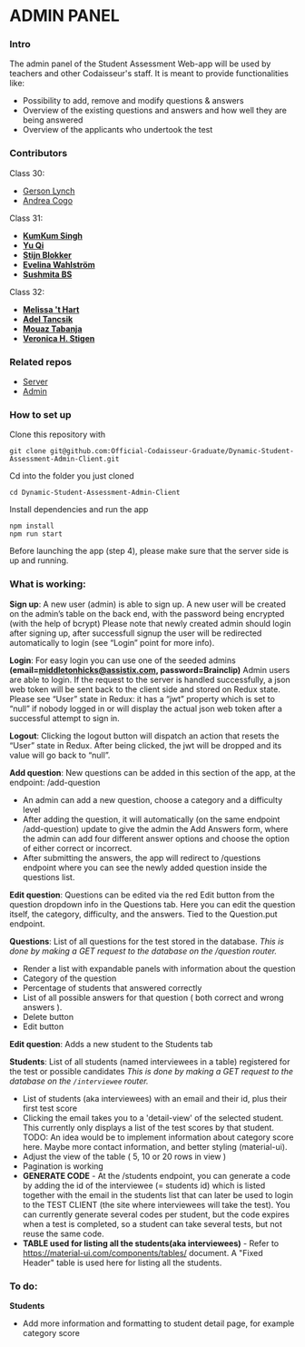 # ADMIN PANEL

### Intro

The admin panel of the Student Assessment Web-app will be used by teachers and other Codaisseur's staff. It is meant to provide functionalities like:

- Possibility to add, remove and modify questions & answers
- Overview of the existing questions and answers and how well they are being answered 
- Overview of the applicants who undertook the test 

### Contributors

Class 30:

- [Gerson Lynch](https://www.github.com/gersly)
- [Andrea Cogo](https://www.github.com/anderara)

Class 31: 
- **[KumKum Singh](https://github.com/kumkumsingh)**
- **[Yu Qi](https://github.com/qiyu1987)**
- **[Stijn Blokker](https://github.com/stijnblokker)**
- **[Evelina Wahlström](https://github.com/evelinawahlstrom)**
- **[Sushmita BS](https://github.com/sushmitha-b-s)**

Class 32:
- **[Melissa 't Hart](https://github.com/MelissaDTH)**
- **[Adel Tancsik](https://github.com/adeltancsik)**
- **[Mouaz Tabanja](https://github.com/mtabanja)**
- **[Veronica H. Stigen](https://github.com/vhs2708)**

### Related repos

- [Server](https://github.com/Official-Codaisseur-Graduate/Dynamic-Student-Assessment-Server)
- [Admin](https://github.com/Official-Codaisseur-Graduate/Dynamic-Student-Assessment-Admin-Client)

### How to set up

Clone this repository with 

```
git clone git@github.com:Official-Codaisseur-Graduate/Dynamic-Student-Assessment-Admin-Client.git
```

Cd into the folder you just cloned

```
cd Dynamic-Student-Assessment-Admin-Client

```

Install dependencies and run the app

```
npm install
npm run start
```

Before launching the app (step 4), please make sure that the server side is up and running.

### What is working:

**Sign up**: A new user (admin) is able to sign up. A new user will be created on the admin’s table on     the back end, with the password being encrypted (with the help of bcrypt) Please note that newly created admin should login after signing up, after successfull signup the user will be redirected automatically to login (see      “Login” point for more info).

**Login**: For easy login you can use one of the seeded admins **(email=middletonhicks@assistix.com, password=Brainclip)**
Admin users are able to login. If the request to the server is handled successfully,     a json web token will be sent back to the client side and stored on Redux state. Please     see “User” state in Redux: it has a “jwt” property which is set to “null” if nobody logged    in or will display the actual json web token after a successful attempt to sign in.

**Logout**: Clicking the logout button will dispatch an action that resets the “User” state in    Redux. After being clicked, the jwt will be dropped and its value will go back to “null”. 

**Add question**: New questions can be added in this section of the app, at the endpoint: /add-question
- An admin can add a new question, choose a category and a difficulty level
- After adding the question, it will automatically (on the same endpoint /add-question) update to give the admin the Add Answers form, where the admin can add four different answer options and choose the option of either correct or incorrect.
- After submitting the answers, the app will redirect to /questions endpoint where you can see the newly added question inside the questions list.

**Edit question**: Questions can be edited via the red Edit button from the question dropdown info in the Questions tab. Here you can edit the question itself, the category, difficulty, and the answers. Tied to the Question.put endpoint. 

**Questions**: List of all questions for the test stored in the database.
 *This is done by making a GET request to the database on the /question router.*
- Render a list with expandable panels with information about the question
- Category of the question
- Percentage of students that answered correctly
- List of all possible answers for that question ( both correct and wrong answers ).
- Delete button
- Edit button

**Edit question**: Adds a new student to the Students tab

**Students**: List of all students (named interviewees in a table) registered for the test or possible candidates
        *This is done by making a GET request to the database on the `/interviewee` router.*
- List of students (aka interviewees) with an email and their id, plus their first test score
- Clicking the email takes you to a 'detail-view' of the selected student. This currently only displays a list of the test scores by that student. TODO: An idea would be to implement information about category score here. Maybe more contact information, and better styling (material-ui).
- Adjust the view of the table ( 5, 10 or 20 rows in view )
- Pagination is working
-  **GENERATE CODE**
        - At the /students endpoint, you can generate a code by adding the id of the interviewee (= students id) which is             listed together with the email in the students list that can later be used to login to the TEST CLIENT 
        (the site where interviewees will take the test). You can currently generate several codes per student, but the code expires when a test is completed, so a student can take several tests, but not reuse the same code.
 - **TABLE used for listing all the students(aka interviewees)**
       - Refer to https://material-ui.com/components/tables/ document. A "Fixed Header" table is used here for listing all the students.
### To do: 

**Students**
- Add more information and formatting to student detail page, for example category score

